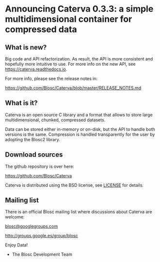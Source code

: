 # Announcing Caterva 0.3.3: a simple multidimensional container for compressed data


## What is new?

Big code and API refactorization.  As result, the API is more consistent and hopefully more intuitive to use.  For more info on the new API, see https://caterva.readthedocs.io.

For more info, please see the release notes in:

https://github.com/Blosc/Caterva/blob/master/RELEASE_NOTES.md


## What is it?

Caterva is an open source C library and a format that allows to store large multidimensional,
chunked, compressed datasets.

Data can be stored either in-memory or on-disk, but the API to handle both versions is the same.
Compression is handled transparently for the user by adopting the Blosc2 library.

## Download sources

The github repository is over here:

https://github.com/Blosc/Caterva

Caterva is distributed using the BSD license, see
[LICENSE](https://github.com/Blosc/Caterva/blob/master/LICENSE) for details.

## Mailing list

There is an official Blosc mailing list where discussions about Caterva are welcome:

blosc@googlegroups.com

http://groups.google.es/group/blosc


Enjoy Data!
- The Blosc Development Team
